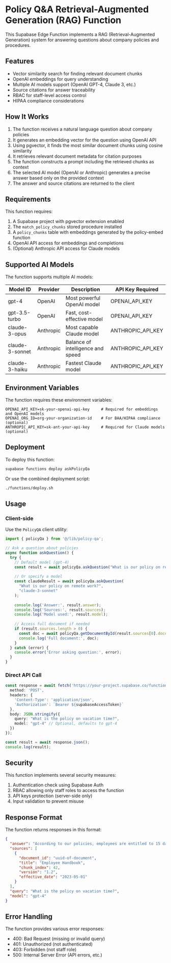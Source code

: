 # Policy Q&A Retrieval-Augmented Generation (RAG) Function

This Supabase Edge Function implements a RAG (Retrieval-Augmented Generation) system for answering questions about company policies and procedures.

## Features

- Vector similarity search for finding relevant document chunks
- OpenAI embeddings for query understanding
- Multiple AI models support (OpenAI GPT-4, Claude 3, etc.)
- Source citations for answer traceability
- RBAC for staff-level access control
- HIPAA compliance considerations

## How It Works

1. The function receives a natural language question about company policies
2. It generates an embedding vector for the question using OpenAI API
3. Using pgvector, it finds the most similar document chunks using cosine similarity
4. It retrieves relevant document metadata for citation purposes
5. The function constructs a prompt including the retrieved chunks as context
6. The selected AI model (OpenAI or Anthropic) generates a precise answer based only on the provided context
7. The answer and source citations are returned to the client

## Requirements

This function requires:

1. A Supabase project with pgvector extension enabled
2. The `match_policy_chunks` stored procedure installed
3. A `policy_chunks` table with embeddings generated by the policy-embed function
4. OpenAI API access for embeddings and completions
5. (Optional) Anthropic API access for Claude models

## Supported AI Models

The function supports multiple AI models:

| Model ID | Provider | Description | API Key Required |
|----------|----------|-------------|------------------|
| gpt-4 | OpenAI | Most powerful OpenAI model | OPENAI_API_KEY |
| gpt-3.5-turbo | OpenAI | Fast, cost-effective model | OPENAI_API_KEY |
| claude-3-opus | Anthropic | Most capable Claude model | ANTHROPIC_API_KEY |
| claude-3-sonnet | Anthropic | Balance of intelligence and speed | ANTHROPIC_API_KEY |
| claude-3-haiku | Anthropic | Fastest Claude model | ANTHROPIC_API_KEY |

## Environment Variables

The function requires these environment variables:

```
OPENAI_API_KEY=sk-your-openai-api-key     # Required for embeddings and OpenAI models
OPENAI_ORG_ID=org-your-organization-id    # For BAA/HIPAA compliance (optional)
ANTHROPIC_API_KEY=sk-ant-your-api-key     # Required for Claude models (optional)
```

## Deployment

To deploy this function:

```bash
supabase functions deploy askPolicyQa
```

Or use the combined deployment script:

```bash
./functions/deploy.sh
```

## Usage

### Client-side

Use the `PolicyQA` client utility:

```typescript
import { policyQa } from '@/lib/policy-qa';

// Ask a question about policies
async function askQuestion() {
  try {
    // Default model (gpt-4)
    const result = await policyQa.askQuestion("What is our policy on remote work?");
    
    // Or specify a model
    const claudeResult = await policyQa.askQuestion(
      "What is our policy on remote work?", 
      "claude-3-sonnet"
    );
    
    console.log('Answer:', result.answer);
    console.log('Sources:', result.sources);
    console.log('Model used:', result.model);
    
    // Access full document if needed
    if (result.sources.length > 0) {
      const doc = await policyQa.getDocumentById(result.sources[0].document_id);
      console.log('Full document:', doc);
    }
  } catch (error) {
    console.error('Error asking question:', error);
  }
}
```

### Direct API Call

```typescript
const response = await fetch('https://your-project.supabase.co/functions/v1/askPolicyQa', {
  method: 'POST',
  headers: {
    'Content-Type': 'application/json',
    'Authorization': `Bearer ${supabaseAccessToken}`
  },
  body: JSON.stringify({
    query: "What is the policy on vacation time?",
    model: "gpt-4" // Optional, defaults to gpt-4
  })
});

const result = await response.json();
console.log(result);
```

## Security

This function implements several security measures:

1. Authentication check using Supabase Auth
2. RBAC allowing only staff roles to access the function
3. API keys protection (server-side only)
4. Input validation to prevent misuse

## Response Format

The function returns responses in this format:

```json
{
  "answer": "According to our policies, employees are entitled to 15 days of paid vacation annually...",
  "sources": [
    {
      "document_id": "uuid-of-document",
      "title": "Employee Handbook",
      "chunk_index": 42,
      "version": "1.2",
      "effective_date": "2023-05-01"
    }
  ],
  "query": "What is the policy on vacation time?",
  "model": "gpt-4"
}
```

## Error Handling

The function provides various error responses:

- 400: Bad Request (missing or invalid query)
- 401: Unauthorized (not authenticated)
- 403: Forbidden (not staff role)
- 500: Internal Server Error (API errors, etc.) 